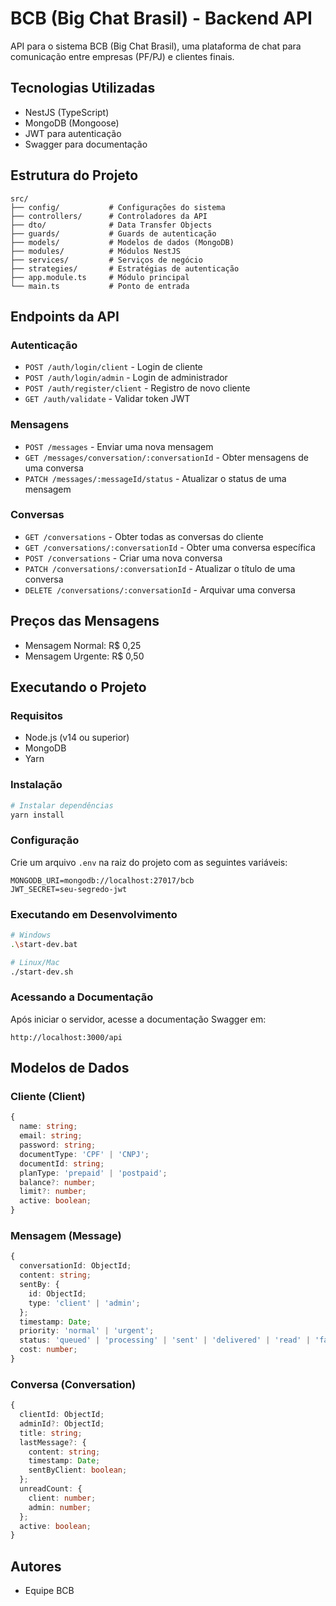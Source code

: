 # BCB (Big Chat Brasil) - Backend API

API para o sistema BCB (Big Chat Brasil), uma plataforma de chat para comunicação entre empresas (PF/PJ) e clientes finais.

## Tecnologias Utilizadas

- NestJS (TypeScript)
- MongoDB (Mongoose)
- JWT para autenticação
- Swagger para documentação

## Estrutura do Projeto

```
src/
├── config/           # Configurações do sistema
├── controllers/      # Controladores da API
├── dto/              # Data Transfer Objects
├── guards/           # Guards de autenticação
├── models/           # Modelos de dados (MongoDB)
├── modules/          # Módulos NestJS
├── services/         # Serviços de negócio
├── strategies/       # Estratégias de autenticação
├── app.module.ts     # Módulo principal
└── main.ts           # Ponto de entrada
```

## Endpoints da API

### Autenticação

- `POST /auth/login/client` - Login de cliente
- `POST /auth/login/admin` - Login de administrador
- `POST /auth/register/client` - Registro de novo cliente
- `GET /auth/validate` - Validar token JWT

### Mensagens

- `POST /messages` - Enviar uma nova mensagem
- `GET /messages/conversation/:conversationId` - Obter mensagens de uma conversa
- `PATCH /messages/:messageId/status` - Atualizar o status de uma mensagem

### Conversas

- `GET /conversations` - Obter todas as conversas do cliente
- `GET /conversations/:conversationId` - Obter uma conversa específica
- `POST /conversations` - Criar uma nova conversa
- `PATCH /conversations/:conversationId` - Atualizar o título de uma conversa
- `DELETE /conversations/:conversationId` - Arquivar uma conversa

## Preços das Mensagens

- Mensagem Normal: R$ 0,25
- Mensagem Urgente: R$ 0,50

## Executando o Projeto

### Requisitos

- Node.js (v14 ou superior)
- MongoDB
- Yarn

### Instalação

```bash
# Instalar dependências
yarn install
```

### Configuração

Crie um arquivo `.env` na raiz do projeto com as seguintes variáveis:

```
MONGODB_URI=mongodb://localhost:27017/bcb
JWT_SECRET=seu-segredo-jwt
```

### Executando em Desenvolvimento

```bash
# Windows
.\start-dev.bat

# Linux/Mac
./start-dev.sh
```

### Acessando a Documentação

Após iniciar o servidor, acesse a documentação Swagger em:

```
http://localhost:3000/api
```

## Modelos de Dados

### Cliente (Client)

```typescript
{
  name: string;
  email: string;
  password: string;
  documentType: 'CPF' | 'CNPJ';
  documentId: string;
  planType: 'prepaid' | 'postpaid';
  balance?: number;
  limit?: number;
  active: boolean;
}
```

### Mensagem (Message)

```typescript
{
  conversationId: ObjectId;
  content: string;
  sentBy: {
    id: ObjectId;
    type: 'client' | 'admin';
  };
  timestamp: Date;
  priority: 'normal' | 'urgent';
  status: 'queued' | 'processing' | 'sent' | 'delivered' | 'read' | 'failed';
  cost: number;
}
```

### Conversa (Conversation)

```typescript
{
  clientId: ObjectId;
  adminId?: ObjectId;
  title: string;
  lastMessage?: {
    content: string;
    timestamp: Date;
    sentByClient: boolean;
  };
  unreadCount: {
    client: number;
    admin: number;
  };
  active: boolean;
}
```

## Autores

- Equipe BCB
